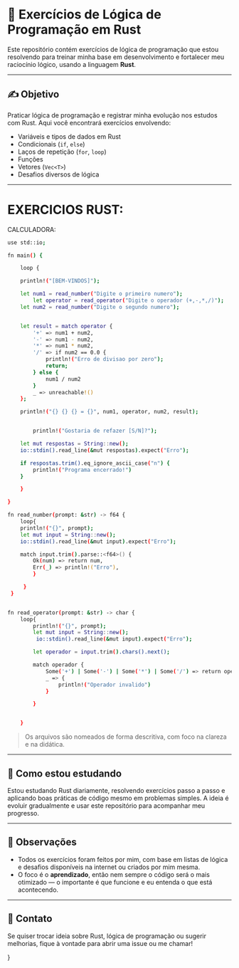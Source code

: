 # 🧠 Exercícios de Lógica de Programação em Rust

Este repositório contém exercícios de lógica de programação que estou resolvendo para treinar minha base em desenvolvimento e fortalecer meu raciocínio lógico, usando a linguagem **Rust**.

---

## ✍️ Objetivo

Praticar lógica de programação e registrar minha evolução nos estudos com Rust. Aqui você encontrará exercícios envolvendo:

- Variáveis e tipos de dados em Rust
- Condicionais (`if`, `else`)
- Laços de repetição (`for`, `loop`)
- Funções
- Vetores (`Vec<T>`)
- Desafios diversos de lógica

---

# EXERCICIOS RUST: 

CALCULADORA:
```bash
use std::io;

fn main() {

    loop {

    println!("[BEM-VINDOS]");

    let num1 = read_number("Digite o primeiro numero");
        let operator = read_operator("Digite o operador (+,-,*,/)");
    let num2 = read_number("Digite o segundo numero");


    let result = match operator {
        '+' => num1 + num2,
        '-' => num1 - num2,
        '*' => num1 * num2,
        '/' => if num2 == 0.0 {
            println!("Erro de divisao por zero");
            return;
        } else {
            num1 / num2
        }
        _ => unreachable!()
    }; 

    println!("{} {} {} = {}", num1, operator, num2, result);


        println!("Gostaria de refazer [S/N]?");

    let mut respostas = String::new();
    io::stdin().read_line(&mut respostas).expect("Erro");

    if respostas.trim().eq_ignore_ascii_case("n") {
        println!("Programa encerrado!")
    }

    }   

}

fn read_number(prompt: &str) -> f64 {
    loop{
    println!("{}", prompt);
    let mut input = String::new();
    io::stdin().read_line(&mut input).expect("Erro");

    match input.trim().parse::<f64>() {
        Ok(num) => return num,
        Err(_) => println!("Erro"),
        }

     }
 } 


fn read_operator(prompt: &str) -> char {
    loop{
        println!("{}", prompt);
        let mut input = String::new();
         io::stdin().read_line(&mut input).expect("Erro");

        let operador = input.trim().chars().next();

        match operador {
            Some('+') | Some('-') | Some('*') | Some('/') => return operador.unwrap(),
            _ => {     
                println!("Operador invalido")
            }

        } 


    }

```
> Os arquivos são nomeados de forma descritiva, com foco na clareza e na didática.

---

## 🚀 Como estou estudando

Estou estudando Rust diariamente, resolvendo exercícios passo a passo e aplicando boas práticas de código mesmo em problemas simples. A ideia é evoluir gradualmente e usar este repositório para acompanhar meu progresso.

---

## 📌 Observações

- Todos os exercícios foram feitos por mim, com base em listas de lógica e desafios disponíveis na internet ou criados por mim mesma.
- O foco é o **aprendizado**, então nem sempre o código será o mais otimizado — o importante é que funcione e eu entenda o que está acontecendo.

---

## 💬 Contato

Se quiser trocar ideia sobre Rust, lógica de programação ou sugerir melhorias, fique à vontade para abrir uma issue ou me chamar!

}
```

